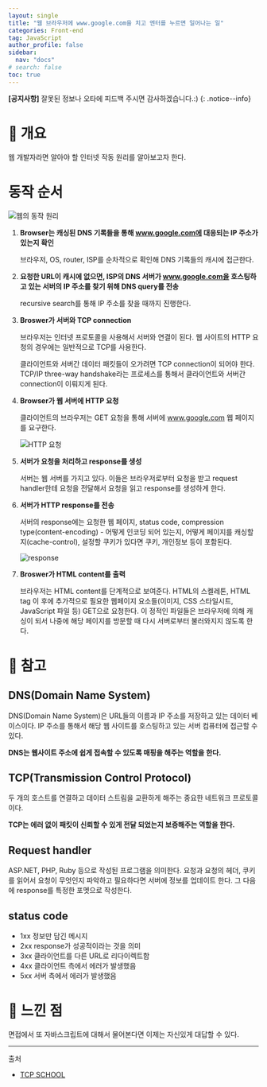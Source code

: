 ```yaml
---
layout: single
title: "웹 브라우저에 www.google.com을 치고 엔터를 누르면 일어나는 일"
categories: Front-end
tag: JavaScript
author_profile: false
sidebar:
  nav: "docs"
# search: false
toc: true
---
```


**[공지사항]** 잘못된 정보나 오타에 피드백 주시면 감사하겠습니다.:)
{: .notice--info}

# 🔎 개요

웹 개발자라면 알아야 할 인터넷 작동 원리를 알아보고자 한다.

# 동작 순서

![웹의 동작 원리](http://tcpschool.com/lectures/img_webbasic_10.png)

1. **Browser는 캐싱된 DNS 기록들을 통해 www.google.com에 대응되는 IP 주소가 있는지 확인**

   브라우저, OS, router, ISP를 순차적으로 확인해 DNS 기록들의 캐시에 접근한다.

2. **요청한 URL이 캐시에 없으면, ISP의 DNS 서버가 www.google.com을 호스팅하고 있는 서버의 IP 주소를 찾기 위해 DNS query를 전송**

   recursive search를 통해 IP 주소를 찾을 때까지 진행한다.

3. **Broswer가 서버와 TCP connection**

   브라우저는 인터넷 프로토콜을 사용해서 서버와 연결이 된다. 웹 사이트의 HTTP 요청의 경우에는 일반적으로 TCP를 사용한다.

   클라이언트와 서버간 데이터 패킷들이 오가려면 TCP connection이 되어야 한다. TCP/IP three-way handshake라는 프로세스를 통해서 클라이언트와 서버간 connection이 이뤄지게 된다.

4. **Browser가 웹 서버에 HTTP 요청**

   클라이언트의 브라우저는 GET 요청을 통해 서버에 www.google.com 웹 페이지를 요구한다.

   ![HTTP 요청](https://velog.velcdn.com/images%2Fylyl%2Fpost%2F391ca425-5c08-453b-addd-d92cc946380c%2Frequest-package.jpg)

5. **서버가 요청을 처리하고 response를 생성**

   서버는 웹 서버를 가지고 있다. 이들은 브라우저로부터 요청을 받고 request handler한테 요청을 전달해서 요청을 읽고 response를 생성하게 한다.

6. **서버가 HTTP response를 전송**

   서버의 response에는 요청한 웹 페이지, status code, compression type(content-encoding) - 어떻게 인코딩 되어 있는지, 어떻게 페이지를 캐싱할지(cache-control), 설정할 쿠키가 있다면 쿠키, 개인정보 등이 포함된다.

   ![response](https://velog.velcdn.com/images%2Fylyl%2Fpost%2F92e62bd8-e560-4fe8-9369-118089261edc%2Fimage.png)

7. **Broswer가 HTML content를 출력**

   브라우저는 HTML content를 단계적으로 보여준다. HTML의 스켈레톤, HTML tag 이 후에 추가적으로 필요한 웹페이지 요소들(이미지, CSS 스타일시트, JavaScript 파일 등) GET으로 요청한다. 이 정적인 파일들은 브라우저에 의해 캐싱이 되서 나중에 해당 페이지를 방문할 때 다시 서버로부터 불러와지지 않도록 한다.

# 📃 참고

## DNS(Domain Name System)

DNS(Domain Name System)은 URL들의 이름과 IP 주소를 저장하고 있는 데이터 베이스이다. IP 주소를 통해서 해당 웹 사이트를 호스팅하고 있는 서버 컴퓨터에 접근할 수 있다.

**DNS는 웹사이트 주소에 쉽게 접속할 수 있도록 매핑을 해주는 역할을 한다.**

## TCP(Transmission Control Protocol)

두 개의 호스트를 연결하고 데이터 스트림을 교환하게 해주는 중요한 네트워크 프로토콜이다.

**TCP는 에러 없이 패킷이 신뢰할 수 있게 전달 되었는지 보증해주는 역할을 한다.**

## Request handler

ASP.NET, PHP, Ruby 등으로 작성된 프로그램을 의미한다. 요청과 요청의 헤더, 쿠키를 읽어서 요청이 무엇인지 파악하고 필요하다면 서버에 정보를 업데이트 한다. 그 다음에 response를 특정한 포멧으로 작성한다.

## status code

- 1xx 정보만 담긴 메시지
- 2xx response가 성공적이라는 것을 의미
- 3xx 클라이언트를 다른 URL로 리다이렉트함
- 4xx 클라이언트 측에서 에러가 발생했음
- 5xx 서버 측에서 에러가 발생했음

# 💭 느낀 점

면접에서 또 자바스크립트에 대해서 물어본다면 이제는 자신있게 대답할 수 있다.

---

출처

- [TCP SCHOOL](http://www.tcpschool.com/javascript/js_intro_basic)
